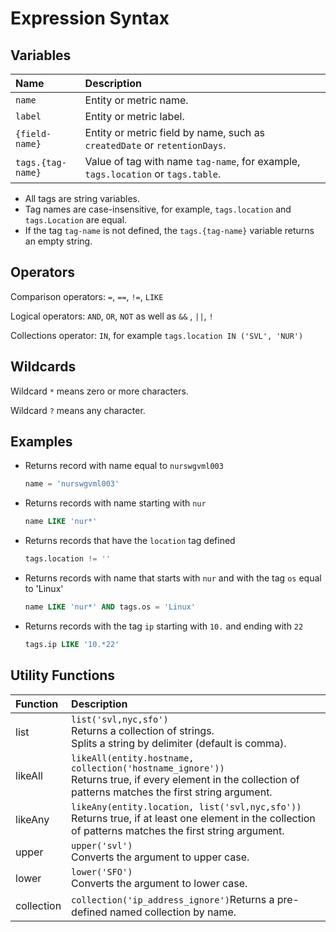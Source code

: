 
# Expression Syntax

## Variables

| Name | Description |
|:---|:---|
| `name` | Entity or metric name. |
| `label` | Entity or metric label. | 
| `{field-name}` | Entity or metric field by name, such as `createdDate` or `retentionDays`. |
| `tags.{tag-name}` | Value of tag with name `tag-name`, for example, `tags.location` or `tags.table`. |

* All tags are string variables.
* Tag names are case-insensitive, for example, `tags.location` and `tags.Location` are equal.
* If the tag `tag-name` is not defined, the `tags.{tag-name}` variable returns an empty string.

## Operators

Comparison operators: `=`, `==`, `!=`, `LIKE`

Logical operators: `AND`, `OR`, `NOT` as well as `&&` , `||`, `!`

Collections operator: `IN`, for example `tags.location IN ('SVL', 'NUR')`

## Wildcards

Wildcard `*` means zero or more characters. 

Wildcard `?` means any character.

## Examples

* Returns record with name equal to `nurswgvml003`

  ```sql
  name = 'nurswgvml003'
  ```

* Returns records with name starting with `nur`

  ```sql
  name LIKE 'nur*'
  ```

* Returns records that have the `location` tag defined

  ```sql
  tags.location != ''
  ```

* Returns records with name that starts with `nur` and with the tag `os` equal to 'Linux'

  ```sql
  name LIKE 'nur*' AND tags.os = 'Linux'
  ```

* Returns records with the tag `ip` starting with `10.` and ending with `22`

  ```sql
  tags.ip LIKE '10.*22'
  ```

## Utility Functions

| **Function**   | **Description**  |
|:---|:---|
| list       | `list('svl,nyc,sfo')`<br>Returns a collection of strings. <br>Splits a string by delimiter (default is comma).          |
| likeAll    | `likeAll(entity.hostname, collection('hostname_ignore'))`<br>Returns true, if every element in the collection of patterns matches the first string argument.        |
| likeAny    | `likeAny(entity.location, list('svl,nyc,sfo'))`<br>Returns true, if at least one element in the collection of patterns matches the first string argument. |
| upper      | `upper('svl')`<br>Converts the argument to upper case.  |
| lower      | `lower('SFO')`<br>Converts the argument to lower case.  |
| collection | `collection('ip_address_ignore')`Returns a pre-defined named collection by name.  |
